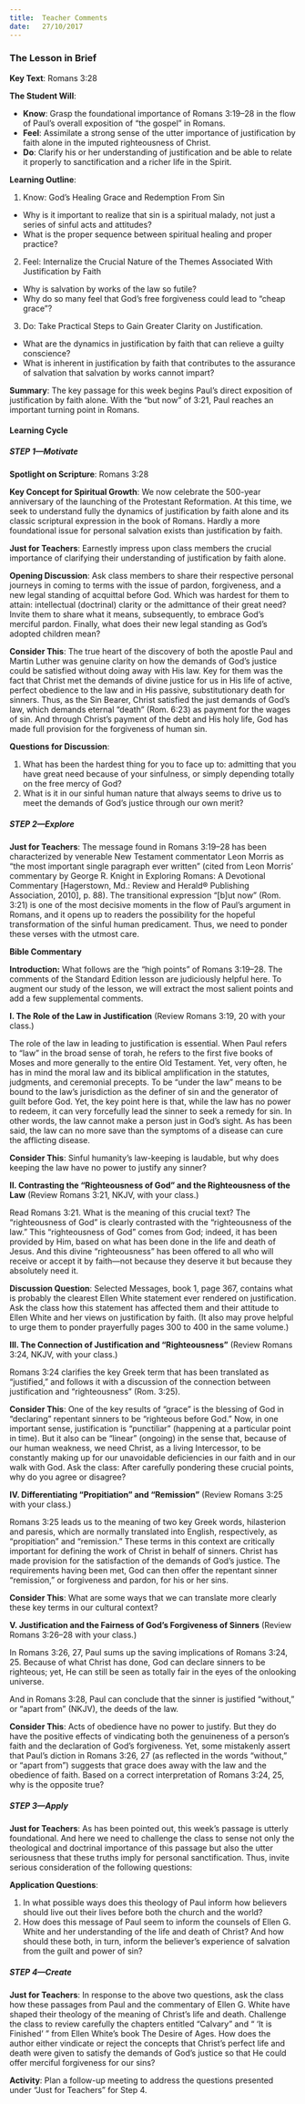 ```yaml
---
title:  Teacher Comments
date:   27/10/2017
---
```


### The Lesson in Brief

**Key Text**: Romans 3:28

**The Student Will**:

- **Know**: Grasp the foundational importance of Romans 3:19–28 in the flow of Paul’s overall exposition of “the gospel” in Romans.
- **Feel**: Assimilate a strong sense of the utter importance of justification by faith alone in the imputed righteousness of Christ.
- **Do**: Clarify his or her understanding of justification and be able to relate it properly to sanctification and a richer life in the Spirit.

**Learning Outline**:

1. Know: God’s Healing Grace and Redemption From Sin
+ Why is it important to realize that sin is a spiritual malady, not just a series of sinful acts and attitudes?
+ What is the proper sequence between spiritual healing and proper practice?

2. Feel: Internalize the Crucial Nature of the Themes Associated With Justification by Faith
+ Why is salvation by works of the law so futile?
+ Why do so many feel that God’s free forgiveness could lead to “cheap grace”?

3. Do: Take Practical Steps to Gain Greater Clarity on Justification.
+ What are the dynamics in justification by faith that can relieve a guilty conscience?
+ What is inherent in justification by faith that contributes to the assurance of salvation that salvation by works cannot impart?

**Summary**: The key passage for this week begins Paul’s direct exposition of justification by faith alone. With the “but now” of 3:21, Paul reaches an important turning point in Romans.

#### Learning Cycle

##### STEP 1—Motivate

**Spotlight on Scripture**: Romans 3:28

**Key Concept for Spiritual Growth**: We now celebrate the 500-year anniversary of the launching of the Protestant Reformation. At this time, we seek to understand fully the dynamics of justification by faith alone and its classic scriptural expression in the book of Romans. Hardly a more foundational issue for personal salvation exists than justification by faith.

**Just for Teachers**: Earnestly impress upon class members the crucial importance of clarifying their understanding of justification by faith alone.

**Opening Discussion**: Ask class members to share their respective personal journeys in coming to terms with the issue of pardon, forgiveness, and a new legal standing of acquittal before God. Which was hardest for them to attain: intellectual (doctrinal) clarity or the admittance of their great need? Invite them to share what it means, subsequently, to embrace God’s merciful pardon. Finally, what does their new legal standing as God’s adopted children mean?

**Consider This**: The true heart of the discovery of both the apostle Paul and Martin Luther was genuine clarity on how the demands of God’s justice could be satisfied without doing away with His law. Key for them was the fact that Christ met the demands of divine justice for us in His life of active, perfect obedience to the law and in His passive, substitutionary death for sinners. Thus, as the Sin Bearer, Christ satisfied the just demands of God’s law, which demands eternal “death” (Rom. 6:23) as payment for the wages of sin. And through Christ’s payment of the debt and His holy life, God has made full provision for the forgiveness of human sin.

**Questions for Discussion**:

1. What has been the hardest thing for you to face up to: admitting that you have great need because of your sinfulness, or simply depending totally on the free mercy of God?
2. What is it in our sinful human nature that always seems to drive us to meet the demands of God’s justice through our own merit?

##### STEP 2—Explore

**Just for Teachers**: The message found in Romans 3:19–28 has been characterized by venerable New Testament commentator Leon Morris as “the most important single paragraph ever written” (cited from Leon Morris’ commentary by George R. Knight in Exploring Romans: A Devotional Commentary [Hagerstown, Md.: Review and Herald® Publishing Association, 2010], p. 88). The transitional expression “[b]ut now” (Rom. 3:21) is one of the most decisive moments in the flow of Paul’s argument in Romans, and it opens up to readers the possibility for the hopeful transformation of the sinful human predicament. Thus, we need to ponder these verses with the utmost care.

**Bible Commentary**

**Introduction:** What follows are the “high points” of Romans 3:19–28. The comments of the Standard Edition lesson are judiciously helpful here. To augment our study of the lesson, we will extract the most salient points and add a few supplemental comments.

**I. The Role of the Law in Justification** (Review Romans 3:19, 20 with your class.)

The role of the law in leading to justification is essential. When Paul refers to “law” in the broad sense of torah, he refers to the first five books of Moses and more generally to the entire Old Testament. Yet, very often, he has in mind the moral law and its biblical amplification in the statutes, judgments, and ceremonial precepts. To be “under the law” means to be bound to the law’s jurisdiction as the definer of sin and the generator of guilt before God. Yet, the key point here is that, while the law has no power to redeem, it can very forcefully lead the sinner to seek a remedy for sin. In other words, the law cannot make a person just in God’s sight. As has been said, the law can no more save than the symptoms of a disease can cure the afflicting disease.

**Consider This**: Sinful humanity’s law-keeping is laudable, but why does keeping the law have no power to justify any sinner?

**II. Contrasting the “Righteousness of God” and the Righteousness of the Law** (Review Romans 3:21, NKJV, with your class.)

Read Romans 3:21. What is the meaning of this crucial text? The “righteousness of God” is clearly contrasted with the “righteousness of the law.” This “righteousness of God” comes from God; indeed, it has been provided by Him, based on what has been done in the life and death of Jesus. And this divine “righteousness” has been offered to all who will receive or accept it by faith—not because they deserve it but because they absolutely need it.

**Discussion Question**: Selected Messages, book 1, page 367, contains what is probably the clearest Ellen White statement ever rendered on justification. Ask the class how this statement has affected them and their attitude to Ellen White and her views on justification by faith. (It also may prove helpful to urge them to ponder prayerfully pages 300 to 400 in the same volume.)

**III. The Connection of Justification and “Righteousness”** (Review Romans 3:24, NKJV, with your class.)

Romans 3:24 clarifies the key Greek term that has been translated as “justified,” and follows it with a discussion of the connection between justification and “righteousness” (Rom. 3:25).

**Consider This**: One of the key results of “grace” is the blessing of God in “declaring” repentant sinners to be “righteous before God.” Now, in one important sense, justification is “punctiliar” (happening at a particular point in time). But it also can be “linear” (ongoing) in the sense that, because of our human weakness, we need Christ, as a living Intercessor, to be constantly making up for our unavoidable deficiencies in our faith and in our walk with God. Ask the class: After carefully pondering these crucial points, why do you agree or disagree?

**IV. Differentiating “Propitiation” and “Remission”** (Review Romans 3:25 with your class.)

Romans 3:25 leads us to the meaning of two key Greek words, hilasterion and paresis, which are normally translated into English, respectively, as “propitiation” and “remission.” These terms in this context are critically important for defining the work of Christ in behalf of sinners. Christ has made provision for the satisfaction of the demands of God’s justice. The requirements having been met, God can then offer the repentant sinner “remission,” or forgiveness and pardon, for his or her sins.

**Consider This**: What are some ways that we can translate more clearly these key terms in our cultural context?

**V. Justification and the Fairness of God’s Forgiveness of Sinners** (Review Romans 3:26–28 with your class.)

In Romans 3:26, 27, Paul sums up the saving implications of Romans 3:24, 25. Because of what Christ has done, God can declare sinners to be righteous; yet, He can still be seen as totally fair in the eyes of the onlooking universe.

And in Romans 3:28, Paul can conclude that the sinner is justified “without,” or “apart from” (NKJV), the deeds of the law.

**Consider This**: Acts of obedience have no power to justify. But they do have the positive effects of vindicating both the genuineness of a person’s faith and the declaration of God’s forgiveness. Yet, some mistakenly assert that Paul’s diction in Romans 3:26, 27 (as reflected in the words “without,” or “apart from”) suggests that grace does away with the law and the obedience of faith. Based on a correct interpretation of Romans 3:24, 25, why is the opposite true?

##### STEP 3—Apply

**Just for Teachers**: As has been pointed out, this week’s passage is utterly foundational. And here we need to challenge the class to sense not only the theological and doctrinal importance of this passage but also the utter seriousness that these truths imply for personal sanctification. Thus, invite serious consideration of the following questions:

**Application Questions**:

1. In what possible ways does this theology of Paul inform how believers should live out their lives before both the church and the world?
2. How does this message of Paul seem to inform the counsels of Ellen G. White and her understanding of the life and death of Christ? And how should these both, in turn, inform the believer’s experience of salvation from the guilt and power of sin?

##### STEP 4—Create

**Just for Teachers**: In response to the above two questions, ask the class how these passages from Paul and the commentary of Ellen G. White have shaped their theology of the meaning of Christ’s life and death. Challenge the class to review carefully the chapters entitled “Calvary” and “ ‘It is Finished’ ” from Ellen White’s book The Desire of Ages. How does the author either vindicate or reject the concepts that Christ’s perfect life and death were given to satisfy the demands of God’s justice so that He could offer merciful forgiveness for our sins?

**Activity**: Plan a follow-up meeting to address the questions presented under “Just for Teachers” for Step 4.